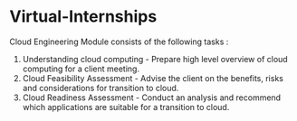 # Virtual-Internships
Cloud Engineering Module consists of the following tasks :

   1. Understanding cloud computing - Prepare high level overview of cloud computing for a client meeting.
   2. Cloud Feasibility Assessment - Advise the client on the benefits, risks and considerations for transition to cloud.
   3. Cloud Readiness Assessment - Conduct an analysis and recommend which applications are suitable for a transition to cloud.
